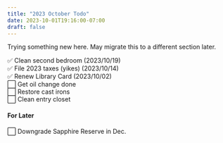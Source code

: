 ```yaml
---
title: "2023 October Todo"
date: 2023-10-01T19:16:00-07:00
draft: false
---
```

Trying something new here. May migrate this to a different section later.

 ✅ Clean second bedroom (2023/10/19)\
 ✅ File 2023 taxes (yikes) (2023/10/14)\
 ✅ Renew Library Card (2023/10/02)\
 ⬜️ Get oil change done\
 ⬜️ Restore cast irons\
 ⬜️ Clean entry closet

#### For Later
⬜️ Downgrade Sapphire Reserve in Dec.

